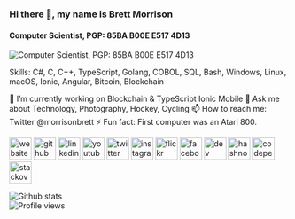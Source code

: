 ### Hi there 👋, my name is Brett Morrison
#### Computer Scientist, PGP: 85BA B00E E517 4D13
![Computer Scientist, PGP: 85BA B00E E517 4D13](https://admzqa.dm.files.1drv.com/y4mGVkGSvVQ-0jkfghe8SDOebz1LzDkHVcc3tLwG_9OGmmyBiLK5aUqhv8xL6xOFwaLpmGPNhC4Fghm30rLmtHYITMRHywnXrQsu2v96kABou5VoaJ3mMf8kAJUnm8HFUt-qmS_DR9lTFbSLkihODyX3a2gbzj7NJfqSEgEaJ2L7l51UiSWFdKwaepzzQwtvrwTlPtgKcQ9rWv8rnGIuxIXpA/code.jpg?psid=1)

Skills: C#, C, C++, TypeScript, Golang, COBOL, SQL, Bash, Windows, Linux, macOS, Ionic, Angular, Bitcoin, Blockchain

🔭 I’m currently working on Blockchain & TypeScript Ionic Mobile 💬 Ask me about Technology, Photography, Hockey, Cycling 📫 How to reach me: Twitter @morrisonbrett ⚡ Fun fact: First computer was an Atari 800.

[<img src='https://cdn.jsdelivr.net/npm/simple-icons@3.0.1/icons/icloud.svg' alt='website' height='40'>](https://brettmorrison.com)
[<img src='https://cdn.jsdelivr.net/npm/simple-icons@3.0.1/icons/github.svg' alt='github' height='40'>](https://github.com/morrisonbrett)
[<img src='https://cdn.jsdelivr.net/npm/simple-icons@3.0.1/icons/linkedin.svg' alt='linkedin' height='40'>](https://www.linkedin.com/in/morrisonbrett/)
[<img src='https://cdn.jsdelivr.net/npm/simple-icons@3.0.1/icons/youtube.svg' alt='youtube' height='40'>](https://youtube.com/morrisonbrett/)
[<img src='https://cdn.jsdelivr.net/npm/simple-icons@3.0.1/icons/twitter.svg' alt='twitter' height='40'>](https://twitter.com/morrisonbrett)
[<img src='https://cdn.jsdelivr.net/npm/simple-icons@3.0.1/icons/instagram.svg' alt='instagram' height='40'>](https://www.instagram.com/morrisonbrett/)
[<img src='https://cdn.jsdelivr.net/npm/simple-icons@3.0.1/icons/flickr.svg' alt='flickr' height='40'>](https://www.flickr.com/morrisonbrett/)
[<img src='https://cdn.jsdelivr.net/npm/simple-icons@3.0.1/icons/facebook.svg' alt='facebook' height='40'>](https://www.facebook.com/morrisonbrett)
[<img src='https://cdn.jsdelivr.net/npm/simple-icons@3.0.1/icons/dev-dot-to.svg' alt='dev' height='40'>](https://dev.to/morrisonbrett)
[<img src='https://cdn.jsdelivr.net/npm/simple-icons@3.0.1/icons/hashnode.svg' alt='hashnode' height='40'>](https://hashnode.com/@morrisonbrett/)
[<img src='https://cdn.jsdelivr.net/npm/simple-icons@3.0.1/icons/codepen.svg' alt='codepen' height='40'>](https://codepen.io/morrisonbrett)
[<img src='https://cdn.jsdelivr.net/npm/simple-icons@3.0.1/icons/stackoverflow.svg' alt='stackoverflow' height='40'>](https://stackoverflow.com/users/3782147/morrisonbrett)

![Github stats](https://github-readme-stats.vercel.app/api?username=morrisonbrett&show_icons=true)  
![Profile views](https://gpvc.arturio.dev/morrisonbrett)  
